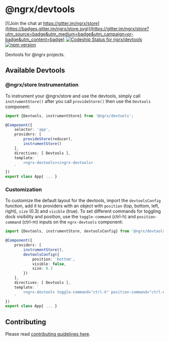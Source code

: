 # @ngrx/devtools

[![Join the chat at https://gitter.im/ngrx/store](https://badges.gitter.im/ngrx/store.svg)](https://gitter.im/ngrx/store?utm_source=badge&utm_medium=badge&utm_campaign=pr-badge&utm_content=badge)
[ ![Codeship Status for ngrx/devtools](https://img.shields.io/codeship/888d1230-c7dd-0133-9ded-4eb1cc5240c5/master.svg)](https://codeship.com/projects/121789)
[![npm version](https://badge.fury.io/js/%40ngrx%2Fdevtools.svg)](https://badge.fury.io/js/%40ngrx%2Fdevtools)

Devtools for @ngrx projects.

## Available Devtools
### @ngrx/store Instrumentation
To instrument your @ngrx/store and use the devtools, simply call `instrumentStore()` after you call `provideStore()` then use the `Devtools` component:

```ts
import {Devtools, instrumentStore} from '@ngrx/devtools';

@Component({
	selector: 'app',
	providers: [
		provideStore(reducer),
		instrumentStore()
	],
	directives: [ Devtools ],
	template: `
		<ngrx-devtools></ngrx-devtools>
	`
})
export class App{ ... }
```

### Customization
To customize the default layout for the devtools, import the `devtoolsConfig` function, add it to providers with an object with  `position` (top, bottom, left, right), `size` (0.3) and `visible` (true).
To set different commands for toggling dock visibility and position, use the `toggle-command` (ctrl-h) and `position-command` (ctrl-m) inputs on the `ngrx-devtools` component:

```ts
import {Devtools, instrumentStore, devtoolsConfig} from '@ngrx/devtools';

@Component({
	providers: [
		instrumentStore(),
		devtoolsConfig({
			position: 'bottom',
			visible: false,
			size: 0.3
		})
	],
	directives: [ Devtools ],
	template: `
		<ngrx-devtools toggle-command="ctrl-k" position-command="ctrl-e"></ngrx-devtools>
	`
})
export class App{ ... }
```

## Contributing

Please read [contributing guidelines here](https://github.com/ngrx/devtools/blob/master/CONTRIBUTING.md).
